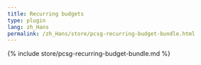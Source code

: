```yaml
---
title: Recurring budgets
type: plugin
lang: zh_Hans
permalink: /zh_Hans/store/pcsg-recurring-budget-bundle.html
---
```


{% include store/pcsg-recurring-budget-bundle.md %}
